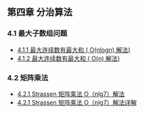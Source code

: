 ## 第四章 分治算法
### 4.1 最大子数组问题
- [4.1.1 最大连续数有最大和 ( O(nlogn) 解法)](412_Maximum_Continuous_Sum_V2.py) 
- [4.1.2 最大连续数有最大和 ( O(n) 解法)](411_Maximum_Continuous_Sum_V1.py)
### 4.2 矩阵乘法
- [4.2.1 Strassen 矩阵乘法 O（nlg7）解法](421_Strassen_Matrix_Multiplication.py)
- [4.2.1 Strassen 矩阵乘法 O（nlg7）解法详解](421_Strassen_矩阵乘法_O（nlg7）解法详解.md)
